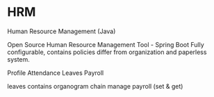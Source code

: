 # HRM
Human Resource Management (Java)

Open Source Human Resource Management Tool - ​Spring Boot
Fully configurable, contains policies differ from organization and paperless
system.

Profile
Attendance
Leaves
Payroll


leaves contains organogram chain
manage payroll (set & get)

